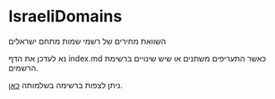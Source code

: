 IsraeliDomains
==============

השוואת מחירים של רשמי שמות מתחם ישראלים

נא לעדכן את הדף index.md כאשר התעריפים משתנים או שיש שינויים ברשימת הרשמים. 

ניתן לצפות ברשימה בשלמותה [כאן](http://tomer.github.io/IsraeliDomains/). 
